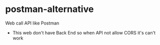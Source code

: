 # postman-alternative
Web call API like Postman

- This web don't have Back End so when API not allow CORS it's can't work
